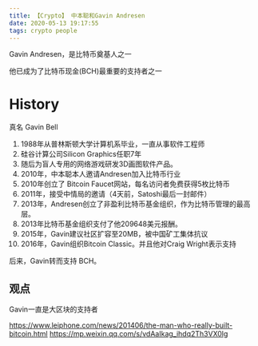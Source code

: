 ```yaml
---
title: 【Crypto】 中本聪和Gavin Andresen
date: 2020-05-13 19:17:55
tags: crypto people
---
```


Gavin Andresen，是比特币奠基人之一

他已成为了比特币现金(BCH)最重要的支持者之一

# History

真名 Gavin Bell

1. 1988年从普林斯顿大学计算机系毕业，一直从事软件工程师
1. 硅谷计算公司Silicon Graphics任职7年
1. 随后为盲人专用的网络游戏研发3D画图软件产品。
1. 2010年，中本聪本人邀请Andresen加入比特币行业
1. 2010年创立了 Bitcoin Faucet网站，每名访问者免费获得5枚比特币
1. 2011年，接受中情局的邀请（4天前，Satoshi最后一封邮件）
1. 2013年，Andresen创立了非盈利比特币基金组织，作为比特币管理的最高层。
1. 2013年比特币基金组织支付了他209648美元报酬。
1. 2015年，Gavin建议社区扩容至20MB，被中国矿工集体抗议
1. 2016年，Gavin组织Bitcoin Classic。并且他对Craig Wright表示支持

后来，Gavin转而支持 BCH。

## 观点

Gavin一直是大区块的支持者


https://www.leiphone.com/news/201406/the-man-who-really-built-bitcoin.html
https://mp.weixin.qq.com/s/vdAaIkag_ihdq2Th3VX0lg
